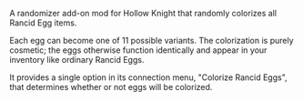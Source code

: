 A randomizer add-on mod for Hollow Knight that randomly colorizes all Rancid Egg items.

Each egg can become one of 11 possible variants. The colorization is purely cosmetic; the eggs otherwise
function identically and appear in your inventory like ordinary Rancid Eggs.

It provides a single option in its connection menu, "Colorize Rancid Eggs", that determines whether or not eggs will be colorized.